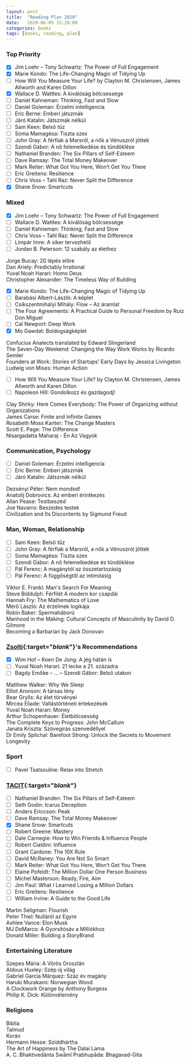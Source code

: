 ```yaml
---
layout: post
title:  "Reading Plan 2020"
date:   2020-06-05 15:20:00
categories: books
tags: [books, reading, plan]
---
```


### Top Priority

- [x] Jim Loehr – Tony Schwartz: The Power of Full Engagement
- [x] Marie Kondo: The Life-Changing Magic of Tidying Up
- [ ] How Will You Measure Your Life? by Clayton M. Christensen, James Allworth and Karen Dillon
- [x] Wallace D. Wattles: A kiválóság bölcsessége
- [ ] Daniel Kahneman: Thinking, Fast and Slow
- [ ] Daniel Goleman: Érzelmi intelligencia
- [ ] Eric Berne: Emberi játszmák
- [ ] Járó Katalin: Játszmák nélkül
- [ ] Sam Keen: Belső tűz
- [ ] Soma Mamagésa: Tiszta szex
- [ ] John Gray: A férfiak a Marsról, a nők a Vénuszról jöttek
- [ ] Szendi Gábor: A nő felemelkedése és tündöklése
- [ ] Nathaniel Branden: The Six Pillars of Self-Esteem
- [ ] Dave Ramsay: The Total Money Makeover
- [ ] Mark Reiter: What Got You Here, Won’t Get You There
- [ ] Eric Greitens: Resilience
- [ ] Chris Voss – Tahl Raz: Never Split the Difference
- [x] Shane Snow: Smartcuts

### Mixed

- [x] Jim Loehr – Tony Schwartz: The Power of Full Engagement
- [ ] Wallace D. Wattles: A kiválóság bölcsessége
- [ ] Daniel Kahneman: Thinking, Fast and Slow
- [ ] Chris Voss – Tahl Raz: Never Split the Difference
- [ ] Limpár Imre: A siker tervezhető
- [ ] Jordan B. Peterson: 12 szabály az élethez

Jorge Bucay: 20 lépés előre  
Dan Ariely: Predictably Irrational  
Yuval Noah Harari: Homo ​Deus  
Christopher Alexander: The Timeless Way of Building  

- [x] Marie Kondo: The Life-Changing Magic of Tidying Up
- [ ] Barabási Albert-László: A képlet
- [ ] Csíkszentmihályi Mihály: Flow – Az áramlat
- [ ] The Four Agreements: A Practical Guide to Personal Freedom by Ruiz Don Miguel
- [ ] Cal Newport: Deep Work
- [x] Mo Gawdat: Boldogságképlet

Confucius Analects translated by Edward Slingerland  
The Seven-Day Weekend: Changing the Way Work Works by Ricardo Semler  
Founders at Work: Stories of Startups' Early Days by Jessica Livingston  
Ludwig von Mises: Human Action  

- [ ] How Will You Measure Your Life? by Clayton M. Christensen, James Allworth and Karen Dillon
- [ ] Napoleon Hill: Gondolkozz és gazdagodj!

Clay Shirky: Here Comes Everybody: The Power of Organizing without Organizations  
James Carse: Finite and Infinite Games  
Rosabeth Moss Kanter: The Change Masters  
Scott E. Page: The Difference  
Nisargadatta Maharaj - Én Az Vagyok  

### Communication, Psychology

- [ ] Daniel Goleman: Érzelmi intelligencia
- [ ] Eric Berne: Emberi játszmák
- [ ] Járó Katalin: Játszmák nélkül

Dezsényi Péter: Nem mondod!  
Anatolij Dobrovics: Az emberi érintkezés  
Allan Pease: Testbeszéd  
Joe Navarro: Beszédes testek  
Civilization and Its Discontents by Sigmund Freud  

### Man, Woman, Relationship

- [ ] Sam Keen: Belső tűz
- [ ] John Gray: A férfiak a Marsról, a nők a Vénuszról jöttek
- [ ] Soma Mamagésa: Tiszta szex
- [ ] Szendi Gábor: A nő felemelkedése és tündöklése
- [ ] Pál Ferenc: A magánytól az összetartozásig
- [ ] Pál Ferenc: A függőségtől az intimitásig

Viktor E. Frankl: Man's ​Search For Meaning  
Steve Biddulph: Férfilét A modern kor csapdái  
Hannah Fry: The Mathematics of Love  
Mérő László: Az érzelmek logikája  
Robin Baker: Spermaháború  
Manhood in the Making: Cultural Concepts of Masculinity by David D. Gilmore  
Becoming a Barbarian by Jack Donovan  

### [Zsolti][Zsolti]{:target="_blank_"}'s Recommendations

- [x] Wim Hof – Koen De Jong: A jég hátán is
- [ ] Yuval Noah Harari: 21 lecke a 21. századra
- [ ] Bagdy Emőke – ... – Szendi Gábor: Belső utakon

Matthew Walker: Why We Sleep  
Elliot Aronson: A társas lény  
Bear Grylls: Az élet törvényei  
Mircea Eliade: Vallástörténeti értekezések  
Yuval Noah Harari: Money  
Arthur Schopenhauer: Életbölcsesség  
The Complete Keys to Progress: John McCallum  
Janata Kriszta: Szövegírás szenvedéllyel  
Dr Emily Splichal: Barefoot Strong: Unlock the Secrets to Movement Longevity  

### Sport

- [ ] Pavel Tsatsouline: Relax into Stretch

### [TACIT][TACIT]{:target="_blank_"}

- [ ] Nathaniel Branden: The Six Pillars of Self-Esteem
- [ ] Seth Godin: Icarus Deception
- [ ] Anders Ericcson: Peak
- [ ] Dave Ramsay: The Total Money Makeover
- [x] Shane Snow: Smartcuts
- [ ] Robert Greene: Mastery
- [ ] Dale Carnegie: How to Win Friends & Influence People
- [ ] Robert Cialdini: Influence
- [ ] Grant Cardone: The 10X Rule
- [ ] David McRaney: You Are Not So Smart
- [ ] Mark Reiter: What Got You Here, Won’t Get You There
- [ ] Elaine Pofeldt: The Million Dollar One Person Business
- [ ] Michel Masterson: Ready, Fire, Aim
- [ ] Jim Paul: What I Learned Losing a Million Dollars
- [ ] Eric Greitens: Resilience
- [ ] William Irvine: A Guide to the Good Life

Martin Seligman: Flourish  
Peter Thiel: Nulláról az Egyre  
Ashlee Vance: Elon Musk  
MJ DeMarco: A Gyorsítósáv a Milliókhoz  
Donald Miller: Building a StoryBrand  

### Entertaining Literature

Szepes Mária: A Vörös Oroszlán  
Aldous Huxley: Szép új világ  
Gabriel García Márquez: Száz év magány  
Haruki Murakami: Norwegian Wood  
A Clockwork Orange by Anthony Burgess  
Philip K. Dick: Különvélemény  

### Religions

Biblia  
Talmud  
Korán  
Hermann Hesse: Sziddhártha  
The Art of Happiness by The Dalai Lama  
A. C. Bhaktivedānta Swāmī Prabhupāda: Bhagavad-Gíta  

[Zsolti]: http://confidenceandpower.hu/edzo/galba-zsolt/
[TACIT]:  https://www.tacitproject.hu/30-konyv-ami-boldogabba-gazdagabba-es-okosabba-tett/